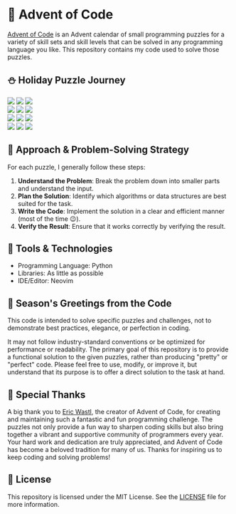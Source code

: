 # :santa: Advent of Code

[Advent of Code](https://adventofcode.com) is an Advent calendar of small programming puzzles for a variety of skill sets and skill levels that can be solved in any programming language you like. This repository contains my code used to solve those puzzles.

## :snowman: Holiday Puzzle Journey

![](https://img.shields.io/badge/advent_of_code-2024-FC4C02?logo=adventofcode)
![](https://img.shields.io/badge/days%20completed-16-FC4C02)
![](https://img.shields.io/badge/stars%20⭐-32-FC4C02)\
![](https://img.shields.io/badge/advent_of_code-2023-FC4C02?logo=adventofcode)
![](https://img.shields.io/badge/days%20completed-25-FC4C02)
![](https://img.shields.io/badge/stars%20⭐-50-FC4C02)\
![](https://img.shields.io/badge/advent_of_code-2022-FC4C02?logo=adventofcode)
![](https://img.shields.io/badge/days%20completed-10-FC4C02)
![](https://img.shields.io/badge/stars%20⭐-20-FC4C02)\
![](https://img.shields.io/badge/advent_of_code-2021-FC4C02?logo=adventofcode)
![](https://img.shields.io/badge/days%20completed-2.5-FC4C02)
![](https://img.shields.io/badge/stars%20⭐-05-FC4C02)

## :dart: Approach & Problem-Solving Strategy
For each puzzle, I generally follow these steps:

1. **Understand the Problem**: Break the problem down into smaller parts and understand the input.
2. **Plan the Solution**: Identify which algorithms or data structures are best suited for the task.
3. **Write the Code**: Implement the solution in a clear and efficient manner (most of the time :wink:).
4. **Verify the Result**: Ensure that it works correctly by verifying the result.

## :wrench: Tools & Technologies
- Programming Language: Python
- Libraries: As little as possible
- IDE/Editor: Neovim

## :gift: Season's Greetings from the Code

This code is intended to solve specific puzzles and challenges,
not to demonstrate best practices, elegance, or perfection in coding.

It may not follow industry-standard conventions or be optimized for
performance or readability. The primary goal of this repository is
to provide a functional solution to the given puzzles, rather than
producing "pretty" or "perfect" code. Please feel free to use, modify,
or improve it, but understand that its purpose is to offer a direct
solution to the task at hand.

## :tada: Special Thanks
A big thank you to [Eric Wastl](https://github.com/topaz), the creator of Advent of Code, for creating and maintaining such a fantastic and fun programming challenge. The puzzles not only provide a fun way to sharpen coding skills but also bring together a vibrant and supportive community of programmers every year. Your hard work and dedication are truly appreciated, and Advent of Code has become a beloved tradition for many of us. Thanks for inspiring us to keep coding and solving problems!

## :ledger: License
This repository is licensed under the MIT License. See the [LICENSE](./LICENSE) file for more information.

